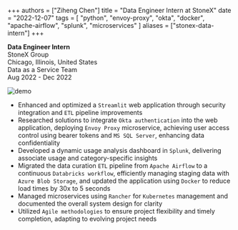 +++
authors = ["Ziheng Chen"]
title = "Data Engineer Intern at StoneX"
date = "2022-12-07"
tags = [
    "python", "envoy-proxy", "okta", 
    "docker", "apache-airflow",
    "splunk", "microservices"
]
aliases = ["stonex-data-intern"]
+++
 
**Data Engineer Intern**   
StoneX Group  
Chicago, Illinois, United States  
Data as a Service Team  
Aug 2022 - Dec 2022   

![demo](/images/experience/auth.png#center)  
- Enhanced and optimized a `Streamlit` web application through security integration and `ETL` pipeline improvements
- Researched solutions to integrate `Okta authentication` into the web application, deploying `Envoy Proxy` microservice, achieving user access control using bearer tokens and `MS SQL Server`, enhancing data confidentiality
- Developed a dynamic usage analysis dashboard in `Splunk`, delivering associate usage and category-specific insights
- Migrated the data curation `ETL` pipeline from `Apache Airflow` to a continuous `Databricks workflow`, efficiently managing staging data with `Azure Blob Storage`, and updated the application using `Docker` to reduce load times by 30x to 5 seconds
- Managed microservices using `Rancher` for `Kubernetes` management and documented the overall system design for clarity
- Utilized `Agile methodologies` to ensure project flexibility and timely completion, adapting to evolving project needs


